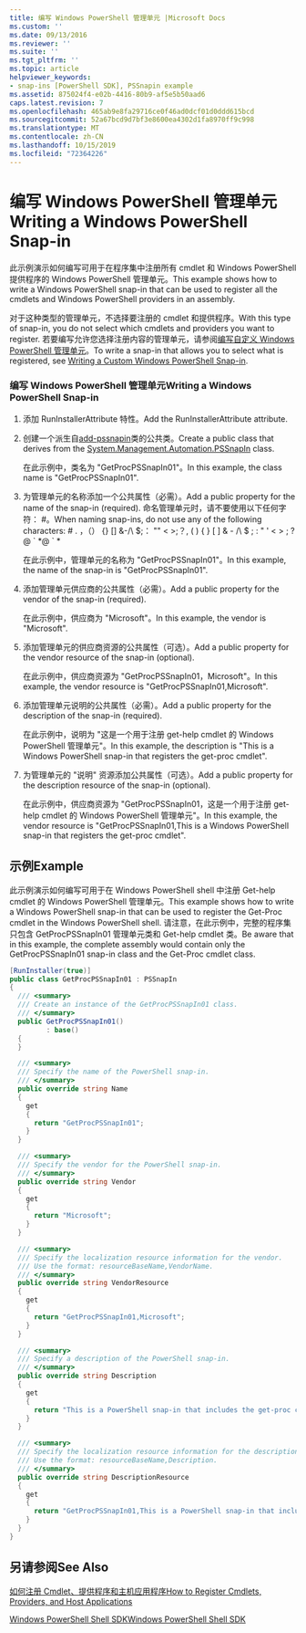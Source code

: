 ```yaml
---
title: 编写 Windows PowerShell 管理单元 |Microsoft Docs
ms.custom: ''
ms.date: 09/13/2016
ms.reviewer: ''
ms.suite: ''
ms.tgt_pltfrm: ''
ms.topic: article
helpviewer_keywords:
- snap-ins [PowerShell SDK], PSSnapin example
ms.assetid: 875024f4-e02b-4416-80b9-af5e5b50aad6
caps.latest.revision: 7
ms.openlocfilehash: 465ab9e8fa29716ce0f46ad0dcf01d0ddd615bcd
ms.sourcegitcommit: 52a67bcd9d7bf3e8600ea4302d1fa8970ff9c998
ms.translationtype: MT
ms.contentlocale: zh-CN
ms.lasthandoff: 10/15/2019
ms.locfileid: "72364226"
---
```

# <a name="writing-a-windows-powershell-snap-in"></a><span data-ttu-id="8a991-102">编写 Windows PowerShell 管理单元</span><span class="sxs-lookup"><span data-stu-id="8a991-102">Writing a Windows PowerShell Snap-in</span></span>

<span data-ttu-id="8a991-103">此示例演示如何编写可用于在程序集中注册所有 cmdlet 和 Windows PowerShell 提供程序的 Windows PowerShell 管理单元。</span><span class="sxs-lookup"><span data-stu-id="8a991-103">This example shows how to write a Windows PowerShell snap-in that can be used to register all the cmdlets and Windows PowerShell providers in an assembly.</span></span>

<span data-ttu-id="8a991-104">对于这种类型的管理单元，不选择要注册的 cmdlet 和提供程序。</span><span class="sxs-lookup"><span data-stu-id="8a991-104">With this type of snap-in, you do not select which cmdlets and providers you want to register.</span></span> <span data-ttu-id="8a991-105">若要编写允许您选择注册内容的管理单元，请参阅[编写自定义 Windows PowerShell 管理单元](./writing-a-custom-windows-powershell-snap-in.md)。</span><span class="sxs-lookup"><span data-stu-id="8a991-105">To write a snap-in that allows you to select what is registered, see [Writing a Custom Windows PowerShell Snap-in](./writing-a-custom-windows-powershell-snap-in.md).</span></span>

### <a name="writing-a-windows-powershell-snap-in"></a><span data-ttu-id="8a991-106">编写 Windows PowerShell 管理单元</span><span class="sxs-lookup"><span data-stu-id="8a991-106">Writing a Windows PowerShell Snap-in</span></span>

1. <span data-ttu-id="8a991-107">添加 RunInstallerAttribute 特性。</span><span class="sxs-lookup"><span data-stu-id="8a991-107">Add the RunInstallerAttribute attribute.</span></span>

2. <span data-ttu-id="8a991-108">创建一个派生自[add-pssnapin](/dotnet/api/System.Management.Automation.PSSnapIn)类的公共类。</span><span class="sxs-lookup"><span data-stu-id="8a991-108">Create a public class that derives from the [System.Management.Automation.PSSnapIn](/dotnet/api/System.Management.Automation.PSSnapIn) class.</span></span>

    <span data-ttu-id="8a991-109">在此示例中，类名为 "GetProcPSSnapIn01"。</span><span class="sxs-lookup"><span data-stu-id="8a991-109">In this example, the class name is "GetProcPSSnapIn01".</span></span>

3. <span data-ttu-id="8a991-110">为管理单元的名称添加一个公共属性（必需）。</span><span class="sxs-lookup"><span data-stu-id="8a991-110">Add a public property for the name of the snap-in (required).</span></span> <span data-ttu-id="8a991-111">命名管理单元时，请不要使用以下任何字符： #。</span><span class="sxs-lookup"><span data-stu-id="8a991-111">When naming snap-ins, do not use any of the following characters: # .</span></span> <span data-ttu-id="8a991-112">，（） {} [] &-/\ $;： "" \< >;？</span><span class="sxs-lookup"><span data-stu-id="8a991-112">, ( ) { } [ ] & - /\ $ ; : " ' \< > ; ?</span></span> <span data-ttu-id="8a991-113">@ \` \*</span><span class="sxs-lookup"><span data-stu-id="8a991-113">@ \` \*</span></span>

    <span data-ttu-id="8a991-114">在此示例中，管理单元的名称为 "GetProcPSSnapIn01"。</span><span class="sxs-lookup"><span data-stu-id="8a991-114">In this example, the name of the snap-in is "GetProcPSSnapIn01".</span></span>

4. <span data-ttu-id="8a991-115">添加管理单元供应商的公共属性（必需）。</span><span class="sxs-lookup"><span data-stu-id="8a991-115">Add a public property for the vendor of the snap-in (required).</span></span>

    <span data-ttu-id="8a991-116">在此示例中，供应商为 "Microsoft"。</span><span class="sxs-lookup"><span data-stu-id="8a991-116">In this example, the vendor is "Microsoft".</span></span>

5. <span data-ttu-id="8a991-117">添加管理单元的供应商资源的公共属性（可选）。</span><span class="sxs-lookup"><span data-stu-id="8a991-117">Add a public property for the vendor resource of the snap-in (optional).</span></span>

    <span data-ttu-id="8a991-118">在此示例中，供应商资源为 "GetProcPSSnapIn01，Microsoft"。</span><span class="sxs-lookup"><span data-stu-id="8a991-118">In this example, the vendor resource is "GetProcPSSnapIn01,Microsoft".</span></span>

6. <span data-ttu-id="8a991-119">添加管理单元说明的公共属性（必需）。</span><span class="sxs-lookup"><span data-stu-id="8a991-119">Add a public property for the description of the snap-in (required).</span></span>

    <span data-ttu-id="8a991-120">在此示例中，说明为 "这是一个用于注册 get-help cmdlet 的 Windows PowerShell 管理单元"。</span><span class="sxs-lookup"><span data-stu-id="8a991-120">In this example, the description is "This is a Windows PowerShell snap-in that registers the get-proc cmdlet".</span></span>

7. <span data-ttu-id="8a991-121">为管理单元的 "说明" 资源添加公共属性（可选）。</span><span class="sxs-lookup"><span data-stu-id="8a991-121">Add a public property for the description resource of the snap-in (optional).</span></span>

    <span data-ttu-id="8a991-122">在此示例中，供应商资源为 "GetProcPSSnapIn01，这是一个用于注册 get-help cmdlet 的 Windows PowerShell 管理单元"。</span><span class="sxs-lookup"><span data-stu-id="8a991-122">In this example, the vendor resource is "GetProcPSSnapIn01,This is a Windows PowerShell snap-in that registers the get-proc cmdlet".</span></span>

## <a name="example"></a><span data-ttu-id="8a991-123">示例</span><span class="sxs-lookup"><span data-stu-id="8a991-123">Example</span></span>

<span data-ttu-id="8a991-124">此示例演示如何编写可用于在 Windows PowerShell shell 中注册 Get-help cmdlet 的 Windows PowerShell 管理单元。</span><span class="sxs-lookup"><span data-stu-id="8a991-124">This example shows how to write a Windows PowerShell snap-in that can be used to register the Get-Proc cmdlet in the Windows PowerShell shell.</span></span> <span data-ttu-id="8a991-125">请注意，在此示例中，完整的程序集只包含 GetProcPSSnapIn01 管理单元类和 Get-help cmdlet 类。</span><span class="sxs-lookup"><span data-stu-id="8a991-125">Be aware that in this example, the complete assembly would contain only the GetProcPSSnapIn01 snap-in class and the Get-Proc cmdlet class.</span></span>

```csharp
[RunInstaller(true)]
public class GetProcPSSnapIn01 : PSSnapIn
{
  /// <summary>
  /// Create an instance of the GetProcPSSnapIn01 class.
  /// </summary>
  public GetProcPSSnapIn01()
         : base()
  {
  }

  /// <summary>
  /// Specify the name of the PowerShell snap-in.
  /// </summary>
  public override string Name
  {
    get
    {
      return "GetProcPSSnapIn01";
    }
  }

  /// <summary>
  /// Specify the vendor for the PowerShell snap-in.
  /// </summary>
  public override string Vendor
  {
    get
    {
      return "Microsoft";
    }
  }

  /// <summary>
  /// Specify the localization resource information for the vendor.
  /// Use the format: resourceBaseName,VendorName.
  /// </summary>
  public override string VendorResource
  {
    get
    {
      return "GetProcPSSnapIn01,Microsoft";
    }
  }

  /// <summary>
  /// Specify a description of the PowerShell snap-in.
  /// </summary>
  public override string Description
  {
    get
    {
      return "This is a PowerShell snap-in that includes the get-proc cmdlet.";
    }
  }

  /// <summary>
  /// Specify the localization resource information for the description.
  /// Use the format: resourceBaseName,Description.
  /// </summary>
  public override string DescriptionResource
  {
    get
    {
      return "GetProcPSSnapIn01,This is a PowerShell snap-in that includes the get-proc cmdlet.";
    }
  }
}
```

## <a name="see-also"></a><span data-ttu-id="8a991-126">另请参阅</span><span class="sxs-lookup"><span data-stu-id="8a991-126">See Also</span></span>

[<span data-ttu-id="8a991-127">如何注册 Cmdlet、提供程序和主机应用程序</span><span class="sxs-lookup"><span data-stu-id="8a991-127">How to Register Cmdlets, Providers, and Host Applications</span></span>](https://msdn.microsoft.com/en-us/a41e9054-29c8-40ab-bf2b-8ce4e7ec1c8c)

[<span data-ttu-id="8a991-128">Windows PowerShell Shell SDK</span><span class="sxs-lookup"><span data-stu-id="8a991-128">Windows PowerShell Shell SDK</span></span>](../windows-powershell-reference.md)
